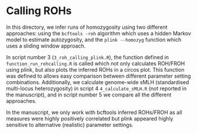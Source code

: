 # Calling ROHs

In this directory, we infer runs of homozygosity using two different approaches: using the `bcftools -roh` algorithm which uses a hidden Markov model to estimate autozygosity, and the `plink --homozyg` function which uses a sliding window approach. 

In script number 3 (`3_roh_calling_plink.R`), the function defined in `function_run_rohcalling.R` is called which not only calculates ROH/FROH using plink, but also plots the inferred ROHs in a circos plot. This function was defined to allows easy comparison between different parameter setting combinations. Additionally, we calculate genome-wide sMLH (standardised multi-locus heterozygosity) in script 4 `4_calculate_sMLH.R` (not reported in the manuscript), and in script number 5 we compare all the different approaches.

In the manuscript, we only work with bcftools inferred ROHs/FROH as all measures were highly positively correlated but plink appeared highly sensitive to alternative (realistic) parameter settings.
